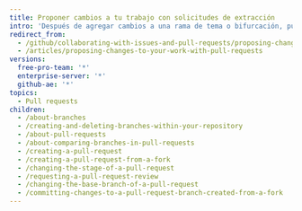 ```yaml
---
title: Proponer cambios a tu trabajo con solicitudes de extracción
intro: 'Después de agregar cambios a una rama de tema o bifurcación, puedes abrir una solicitud de extracción para pedirle a tus colaboradores o al administrador del repositorio que revisen tus cambios antes de fusionarlos con el proyecto.'
redirect_from:
  - /github/collaborating-with-issues-and-pull-requests/proposing-changes-to-your-work-with-pull-requests/
  - /articles/proposing-changes-to-your-work-with-pull-requests
versions:
  free-pro-team: '*'
  enterprise-server: '*'
  github-ae: '*'
topics:
  - Pull requests
children:
  - /about-branches
  - /creating-and-deleting-branches-within-your-repository
  - /about-pull-requests
  - /about-comparing-branches-in-pull-requests
  - /creating-a-pull-request
  - /creating-a-pull-request-from-a-fork
  - /changing-the-stage-of-a-pull-request
  - /requesting-a-pull-request-review
  - /changing-the-base-branch-of-a-pull-request
  - /committing-changes-to-a-pull-request-branch-created-from-a-fork
---
```


